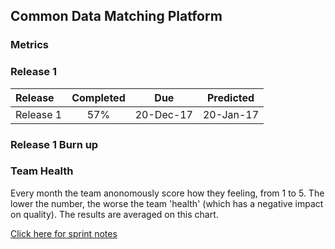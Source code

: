 ## Common Data Matching Platform
### Metrics


### Release 1

| Release |Completed  | Due | Predicted |
|:-----| :-----:|:-----:|:-----:|
|Release 1  | 57% |20-Dec-17 | 20-Jan-17 |


### Release 1 Burn up
<div id="chart1"></div>
<script>
var chart = c3.generate({

axis: {
x: {
label: 'Sprint'
},
y: {
label: 'Work'
}
},

data: {
x: 'x',
columns: [
['x', 1, 2, 3, 4, 5, 6, 7, 8, 9, 10, 11],
['done', 6, 13, 19, 25, 31, 38, 44, 50, 0, 0, 0],
['to do', 73, 67, 60, 54, 48, 42, 35,29 ,0 , 0, 0],
['required', 7, 14, 22, 29, 36, 43, 50, 57, 65, 72, 79],
],



type: 'bar',
types: {
required: 'line',
},

groups: [ 
['to do','done'] ] 
},

legend: {
position: 'right'
},

bindto: '#chart1'

});
</script>

### Team Health
<div id="chart2"></div>
<script>
var chart = c3.generate({

axis: {
x: {
type: 'timeseries',
tick: {
format: '%m-%Y'
}
}
},

data: {
x: 'x',
columns: [
['x', '2017-07-07', '2017-08-07', '2017-09-12', '2017-10-12'],
['data1', 2.8, 3.3,4.0,4.3],
['data2', 2.8, 4.0,3.7,4.3],
['data3', 3.2, 3.5,3.7,4.8],
['data4', 3.2, 3.8,4.0,4.5],
['data5', 3.0, 4.5,4.0,4.8],
['data6', 3.0, 3.8,4.0,3.0],
['data7', 3.4, 2.8,3.0,3.5],
['data8', 3.4, 3.5,4.3,3.5],
['data9', 2.6, 3.5,3.3,4.5],
['data10', 4.0, 4.0,4.0,4.0],
['data11', 3.2, 3.8,4.0,3.5],
['data12', 3.6, 3.0,4.0,5.0]
],

names: {
data1: 'I am not happy with my working environment',
data2: 'I dont know whats going on',
data3: 'I dont feel I can raise anything with the whole team',
data4: 'I dont feel my voice is being heard',
data5: 'I dont feel my work contributes to the goal',
data6: 'I dont feel supported by my team',
data7: 'I dont get enough time to tackle technical debt',
data8: 'I dont get time to improve my skills/knowledge',
data9: 'I dont know what work is next',
data10:'I dont understand the work that I am doing',
data11:'I feel like I am working on my own',
data12:'I feel like work is being pushed on me'
},

types: {
data1: 'area-spline',
data2: 'area-spline',
data3: 'area-spline',
data4: 'area-spline',
data5: 'area-spline',
data6: 'area-spline',
data7: 'area-spline',
data8: 'area-spline',
data9: 'area-spline',
data10: 'area-spline',
data11: 'area-spline',
data12: 'area-spline'
},

groups: 
[['data1', 'data2', 'data3', 'data4', 'data5', 'data6', 'data7', 'data8', 'data9','data10','data11','data12']]
},

legend: {
position: 'right'
},

bindto: '#chart2'

});
</script>
Every month the team anonomously score how they feeling, from 1 to 5. The lower the number, the worse the team 'health' (which has a negative impact on quality). The results are averaged on this chart. 


[Click here for sprint notes](notes.html)
